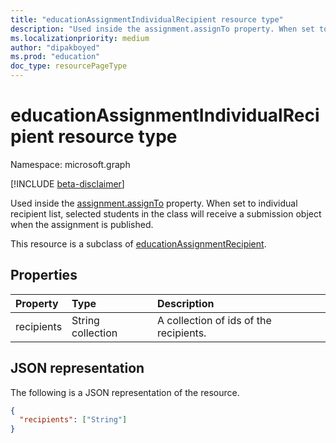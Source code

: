 ```yaml
---
title: "educationAssignmentIndividualRecipient resource type"
description: "Used inside the assignment.assignTo property. When set to individual recipient list, selected students in the class will "
ms.localizationpriority: medium
author: "dipakboyed"
ms.prod: "education"
doc_type: resourcePageType
---
```


# educationAssignmentIndividualRecipient resource type

Namespace: microsoft.graph

[!INCLUDE [beta-disclaimer](../../includes/beta-disclaimer.md)]

Used inside the [assignment.assignTo](educationassignment.md) property. When set to individual recipient list, selected students in the class will 
receive a submission object when the assignment is published.

This resource is a subclass of [educationAssignmentRecipient](educationassignmentrecipient.md).

## Properties
| Property	   | Type	|Description|
|:---------------|:--------|:----------|
|recipients|String collection|A collection of ids of the recipients.|

## JSON representation

The following is a JSON representation of the resource.

<!-- {
  "blockType": "resource",
  "optionalProperties": [

  ],
  "@odata.type": "microsoft.graph.educationAssignmentIndividualRecipient"
}-->

```json
{
  "recipients": ["String"]
}

```

<!-- uuid: 8fcb5dbc-d5aa-4681-8e31-b001d5168d79
2015-10-25 14:57:30 UTC -->
<!--
{
  "type": "#page.annotation",
  "description": "educationAssignmentIndividualRecipient resource",
  "keywords": "",
  "section": "documentation",
  "tocPath": "",
  "suppressions": []
}
-->


